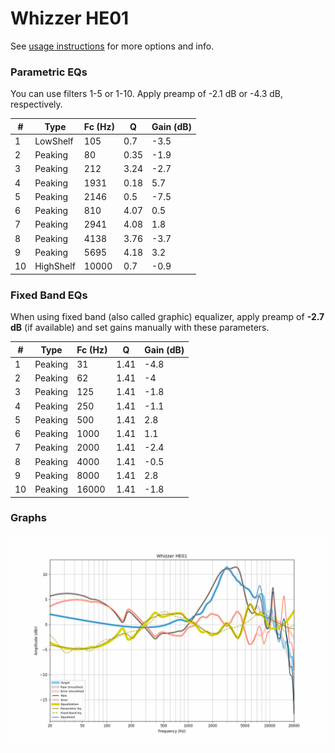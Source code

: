 # Whizzer HE01
See [usage instructions](https://github.com/jaakkopasanen/AutoEq#usage) for more options and info.

### Parametric EQs
You can use filters 1-5 or 1-10. Apply preamp of -2.1 dB or -4.3 dB, respectively.

|   # | Type      |   Fc (Hz) |    Q |   Gain (dB) |
|-----|-----------|-----------|------|-------------|
|   1 | LowShelf  |       105 | 0.7  |        -3.5 |
|   2 | Peaking   |        80 | 0.35 |        -1.9 |
|   3 | Peaking   |       212 | 3.24 |        -2.7 |
|   4 | Peaking   |      1931 | 0.18 |         5.7 |
|   5 | Peaking   |      2146 | 0.5  |        -7.5 |
|   6 | Peaking   |       810 | 4.07 |         0.5 |
|   7 | Peaking   |      2941 | 4.08 |         1.8 |
|   8 | Peaking   |      4138 | 3.76 |        -3.7 |
|   9 | Peaking   |      5695 | 4.18 |         3.2 |
|  10 | HighShelf |     10000 | 0.7  |        -0.9 |

### Fixed Band EQs
When using fixed band (also called graphic) equalizer, apply preamp of **-2.7 dB** (if available) and set gains manually with these parameters.

|   # | Type    |   Fc (Hz) |    Q |   Gain (dB) |
|-----|---------|-----------|------|-------------|
|   1 | Peaking |        31 | 1.41 |        -4.8 |
|   2 | Peaking |        62 | 1.41 |        -4   |
|   3 | Peaking |       125 | 1.41 |        -1.8 |
|   4 | Peaking |       250 | 1.41 |        -1.1 |
|   5 | Peaking |       500 | 1.41 |         2.8 |
|   6 | Peaking |      1000 | 1.41 |         1.1 |
|   7 | Peaking |      2000 | 1.41 |        -2.4 |
|   8 | Peaking |      4000 | 1.41 |        -0.5 |
|   9 | Peaking |      8000 | 1.41 |         2.8 |
|  10 | Peaking |     16000 | 1.41 |        -1.8 |

### Graphs
![](./Whizzer%20HE01.png)
